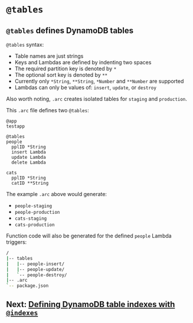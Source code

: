 # `@tables`

## `@tables` defines DynamoDB tables

`@tables` syntax:

- Table names are just strings
- Keys and Lambdas are defined by indenting two spaces
- The required partition key is denoted by `*`
- The optional sort key is denoted by `**`
- Currently only `*String`, `**String`, `*Number` and `**Number` are supported
- Lambdas can only be values of: `insert`, `update`, or `destroy`

Also worth noting, `.arc` creates isolated tables for `staging` and `production`.

This `.arc` file defines two `@tables`:

```arc
@app
testapp

@tables
people
  pplID *String
  insert Lambda
  update Lambda
  delete Lambda

cats
  pplID *String
  catID **String
```

The example `.arc` above would generate:

- `people-staging`
- `people-production`
- `cats-staging`
- `cats-production`

Function code will also be generated for the defined `people` Lambda triggers:

```bash
/
|-- tables
|   |-- people-insert/
|   |-- people-update/
|   `-- people-destroy/
|-- .arc
`-- package.json
```

## Next: [Defining DynamoDB table indexes with `@indexes`](/reference/indexes)
